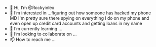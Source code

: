 - 👋 Hi, I’m @Rockyinlex
- 👀 I’m interested in ...figuring out how someone has hacked my phone MD I'm pretty sure there spying on everything I do on my phone and even open up credit card accounts  and getting loans in my name 
- 🌱 I’m currently learning ...
- 💞️ I’m looking to collaborate on ...
- 📫 How to reach me ...

<!---
Rockyinlex/Rockyinlex is a ✨ special ✨ repository because its `README.md` (this file) appears on your GitHub profile.
You can click the Preview link to take a look at your changes.
--->
